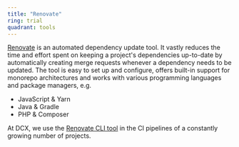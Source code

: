 ```yaml
---
title: "Renovate"
ring: trial
quadrant: tools
---
```


[Renovate](https://github.com/renovatebot/renovate/) is an automated dependency update tool.
It vastly reduces the time and effort spent on keeping a project's dependencies up-to-date by automatically creating merge requests whenever a dependency needs to be updated.
The tool is easy to set up and configure, offers built-in support for monorepo architectures and works with various programming languages and package managers, e.g.

- JavaScript & Yarn
- Java & Gradle
- PHP & Composer

At DCX, we use the [Renovate CLI tool](https://www.npmjs.com/package/renovate/) in the CI pipelines of a constantly growing number of projects.
